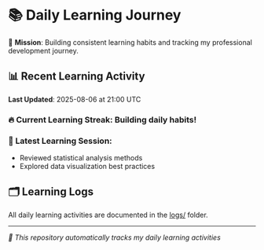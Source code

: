 # 📚 Daily Learning Journey

🎯 **Mission**: Building consistent learning habits and tracking my professional development journey.

## 📊 Recent Learning Activity

**Last Updated**: 2025-08-06 at 21:00 UTC

### 🔥 Current Learning Streak: Building daily habits!

### 📝 Latest Learning Session:
- Reviewed statistical analysis methods
- Explored data visualization best practices

## 🗂️ Learning Logs

All daily learning activities are documented in the [logs/](./logs/) folder.

---
*🤖 This repository automatically tracks my daily learning activities*
